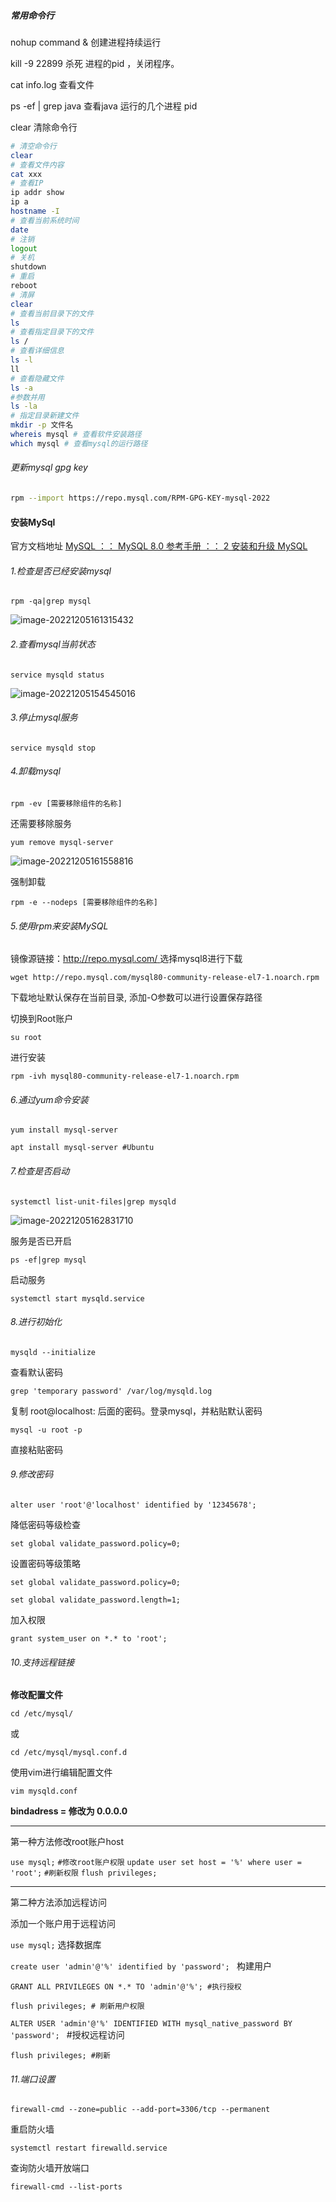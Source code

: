 ##### 常用命令行

nohup command & 创建进程持续运行

kill -9 22899 杀死 进程的pid ，关闭程序。

cat info.log 查看文件

ps -ef | grep java 查看java 运行的几个进程 pid

clear 清除命令行

```bash
# 清空命令行
clear 
# 查看文件内容
cat xxx
# 查看IP
ip addr show
ip a
hostname -I
# 查看当前系统时间
date
# 注销
logout
# 关机
shutdown
# 重启
reboot
# 清屏
clear
# 查看当前目录下的文件
ls
# 查看指定目录下的文件
ls /
# 查看详细信息
ls -l
ll
# 查看隐藏文件
ls -a
#参数并用
ls -la
# 指定目录新建文件
mkdir -p 文件名
whereis mysql # 查看软件安装路径
which mysql # 查看mysql的运行路径
```

###### 更新mysql gpg key

```bash
rpm --import https://repo.mysql.com/RPM-GPG-KEY-mysql-2022
```





#### 安装MySql

官方文档地址 [MySQL ：： MySQL 8.0 参考手册 ：： 2 安装和升级 MySQL](https://dev.mysql.com/doc/refman/8.0/en/installing.html)

<!--Ubuntu跳转第6步-->

###### 1.检查是否已经安装mysql

`rpm -qa|grep mysql`

![image-20221205161315432](D:\jdy2002\Note\学习笔记\image\image-20221205161315432.png)

###### 2.查看mysql当前状态

`service mysqld status`

![image-20221205154545016](C:\Users\jdy2002\AppData\Roaming\Typora\typora-user-images\image-20221205154545016.png)

###### 3.停止mysql服务

`service mysqld stop`

###### 4.卸载mysql

`rpm -ev [需要移除组件的名称]`

还需要移除服务

`yum remove mysql-server`

![image-20221205161558816](D:\jdy2002\Note\学习笔记\image\image-20221205161558816.png)

强制卸载

`rpm -e --nodeps [需要移除组件的名称]`

###### 5.使用rpm来安装MySQL

<!--Ubuntu无需下载-->

镜像源链接：[http://repo.mysql.com/ ](http://repo.mysql.com/)  选择mysql8进行下载

`wget http://repo.mysql.com/mysql80-community-release-el7-1.noarch.rpm`

下载地址默认保存在当前目录, 添加-O参数可以进行设置保存路径

切换到Root账户

`su root`

进行安装

`rpm -ivh mysql80-community-release-el7-1.noarch.rpm`

###### 6.通过yum命令安装

`yum install mysql-server`

`apt install mysql-server #Ubuntu`

###### 7.检查是否启动

`systemctl list-unit-files|grep mysqld`

![image-20221205162831710](D:\jdy2002\Note\学习笔记\image\image-20221205162831710.png)

服务是否已开启

`ps -ef|grep mysql`

启动服务

`systemctl start mysqld.service`

###### 8.进行初始化

`mysqld --initialize`

查看默认密码

`grep 'temporary password' /var/log/mysqld.log`

复制 root@localhost: 后面的密码。登录mysql，并粘贴默认密码

`mysql -u root -p`

直接粘贴密码

###### 9.修改密码

`alter user 'root'@'localhost' identified by '12345678';`

降低密码等级检查

`set global validate_password.policy=0;`

设置密码等级策略

`set global validate_password.policy=0;` 

`set global validate_password.length=1;`

加入权限

`grant system_user on *.* to 'root';`

###### 10.支持远程链接

**修改配置文件**

`cd /etc/mysql/`

或

`cd /etc/mysql/mysql.conf.d`

使用vim进行编辑配置文件

`vim mysqld.conf`

**bindadress = 修改为 0.0.0.0**

------

第一种方法修改root账户host

`use mysql;`
`#修改root账户权限`
`update user set host = '%' where user = 'root';`
`#刷新权限`
`flush privileges;`

------

第二种方法添加远程访问

添加一个账户用于远程访问

`use mysql;` 选择数据库

`create user 'admin'@'%' identified by 'password'; ` 构建用户

`GRANT ALL PRIVILEGES ON *.* TO 'admin'@'%'; #执行授权`

`flush privileges; # 刷新用户权限`

`ALTER USER 'admin'@'%' IDENTIFIED WITH mysql_native_password BY 'password'; ` #授权远程访问

`flush privileges; #刷新`

###### 11.端口设置

`firewall-cmd --zone=public --add-port=3306/tcp --permanent`

重启防火墙

`systemctl restart firewalld.service`

查询防火墙开放端口

`firewall-cmd --list-ports`
